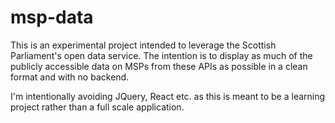 msp-data
======

This is an experimental project intended to leverage the Scottish Parliament's
open data service. The intention is to display as much of the publicly accessible
data on MSPs from these APIs as possible in a clean format and with no backend.

I'm intentionally avoiding JQuery, React etc. as this is meant to be a learning
project rather than a full scale application.